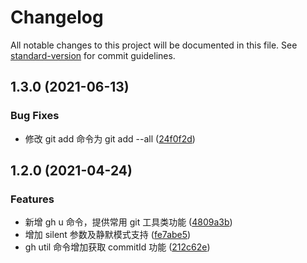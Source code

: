# Changelog

All notable changes to this project will be documented in this file. See [standard-version](https://github.com/conventional-changelog/standard-version) for commit guidelines.

## 1.3.0 (2021-06-13)

### Bug Fixes

* 修改 git add 命令为 git add --all ([24f0f2d](https://github.com/lzwme/git-helper/commit/24f0f2d2b0440ee13894891c6f6b57fdcc6c20a5))

## 1.2.0 (2021-04-24)


### Features

* 新增 gh u 命令，提供常用 git 工具类功能 ([4809a3b](https://github.com/lzwme/git-helper/commit/4809a3b8eb4714239dd9410a103603acc70fcfcc))
* 增加 silent 参数及静默模式支持 ([fe7abe5](https://github.com/lzwme/git-helper/commit/fe7abe5db7677bc59da86a18e8cfcc53e92a19a8))
* gh util 命令增加获取 commitId 功能 ([212c62e](https://github.com/lzwme/git-helper/commit/212c62ee3ea2d0859408e5bb153927226750f921))
